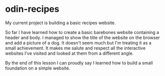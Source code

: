 # odin-recipes
My current project is building a basic recipes website.

So far I have learned how to create a basic barebones website containing a header and body. I managed to show the title of the website on the browser and add a picture of a dog. It doesn't seem much but I'm treating it as a small achievement. It makes me salute and respect all the interactive websites I've visited and looked at them from a different angle.

By the end of this lesson I can proudly say I learned how to build a small foundation on a simple website.